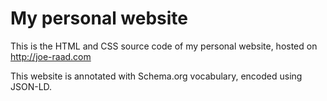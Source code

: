# My personal website

This is the HTML and CSS source code of my personal website, hosted on http://joe-raad.com

This website is annotated with Schema.org vocabulary, encoded using JSON-LD.
